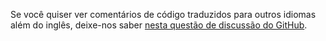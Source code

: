 Se você quiser ver comentários de código traduzidos para outros idiomas além do inglês, deixe-nos saber [nesta questão de discussão do GitHub](https://github.com/MicrosoftDocs/feedback/issues/2515).